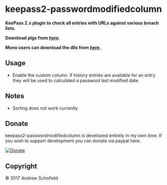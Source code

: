# keepass2-passwordmodifiedcolumn

**KeePass 2.x plugin to check all entries with URLs against various breach lists.**

**Download plgx from [here](https://github.com/andrew-schofield/keepass2-passwordmodifiedcolumn/raw/master/PasswordModifiedColumn.plgx).**

**Mono users can download the dlls from [here](https://github.com/andrew-schofield/keepass2-passwordmodifiedcolumn/tree/master/mono).**

## Usage

* Enable the custom column. If history entries are available for an entry they will be used to calculated a password last modified date.

## Notes

* Sorting does not work currently


## Donate

keepass2-passwordmodifiedcolumn is developed entirely in my own time. If you wish to support development you can donate via paypal here.

[![Donate](https://img.shields.io/badge/Donate-PayPal-green.svg)](https://www.paypal.com/cgi-bin/webscr?cmd=_s-xclick&hosted_button_id=S2DVYTS47PX4S)

## Copyright

&copy; 2017 Andrew Schofield